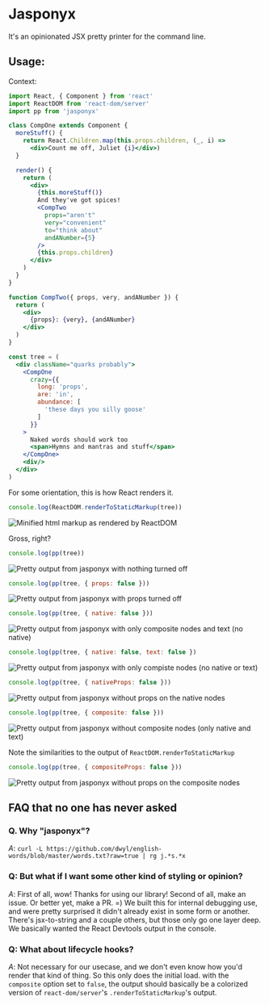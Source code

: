 # Jasponyx

It's an opinionated JSX pretty printer for the command line.

## Usage:

Context:

```jsx
import React, { Component } from 'react'
import ReactDOM from 'react-dom/server'
import pp from 'jasponyx'

class CompOne extends Component {
  moreStuff() {
    return React.Children.map(this.props.children, (_, i) =>
      <div>Count me off, Juliet {i}</div>)
  }

  render() {
    return (
      <div>
        {this.moreStuff()}
        And they've got spices!
        <CompTwo
          props="aren't"
          very="convenient"
          to="think about"
          andANumber={5}
        />
        {this.props.children}
      </div>
    )
  }
}

function CompTwo({ props, very, andANumber }) {
  return (
    <div>
      {props}: {very}, {andANumber}
    </div>
  )
}

const tree = (
  <div className="quarks probably">
    <CompOne
      crazy={{
        long: 'props',
        are: 'in',
        abundance: [
          'these days you silly goose'
        ]
      }}
    >
      Naked words should work too
      <span>Hymns and mantras and stuff</span>
    </CompOne>
    <div/>
  </div>
)
```

For some orientation, this is how React renders it.

```jsx
console.log(ReactDOM.renderToStaticMarkup(tree))
```
![Minified html markup as rendered by ReactDOM](http://imgur.com/Cdf92rS.png)

Gross, right?

```jsx
console.log(pp(tree))
```

![Pretty output from jasponyx with nothing turned off](http://i.imgur.com/9ivEg1F.png)

```jsx
console.log(pp(tree, { props: false }))
```

![Pretty output from jasponyx with props turned off](http://i.imgur.com/29sWviw.png)

```jsx
console.log(pp(tree, { native: false }))
```

![Pretty output from jasponyx with only composite nodes and text (no native)](http://i.imgur.com/w9akKPw.png)

```jsx
console.log(pp(tree, { native: false, text: false })
```

![Pretty output from jasponyx with only compiste nodes (no native or text)](http://i.imgur.com/g1k8bkP.png)

```jsx
console.log(pp(tree, { nativeProps: false }))
```

![Pretty output from jasponyx without props on the native nodes](http://i.imgur.com/8yYngNb.png)

```jsx
console.log(pp(tree, { composite: false }))
```

![Pretty output from jasponyx without composite nodes (only native and text)](http://i.imgur.com/vxVNnSH.png)

Note the similarities to the output of `ReactDOM.renderToStaticMarkup`

```jsx
console.log(pp(tree, { compositeProps: false }))
```

![Pretty output from jasponyx without props on the composite nodes](http://i.imgur.com/imp9K7G.png)

## FAQ that no one has never asked

### Q. Why "jasponyx"?

*A*: `curl -L https://github.com/dwyl/english-words/blob/master/words.txt?raw=true | rg j.*s.*x`

### Q: But what if I want some other kind of styling or opinion?

*A*: First of all, wow! Thanks for using our library! Second of all, make an issue. Or better yet, make a PR. =) We built this for internal debugging use, and were pretty surprised it didn't already exist in some form or another. There's jsx-to-string and a couple others, but those only go one layer deep. We basically wanted the React Devtools output in the console.

### Q: What about lifecycle hooks?

*A*: Not necessary for our usecase, and we don't even know how you'd render that kind of thing. So this only does the initial load. with the `composite` option set to `false`, the output should basically be a colorized version of `react-dom/server`'s `.renderToStaticMarkup`'s output.
